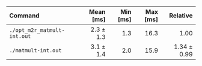 | Command | Mean [ms] | Min [ms] | Max [ms] | Relative |
|:---|---:|---:|---:|---:|
| `./opt_m2r_matmult-int.out` | 2.3 ± 1.3 | 1.3 | 16.3 | 1.00 |
| `./matmult-int.out` | 3.1 ± 1.4 | 2.0 | 15.9 | 1.34 ± 0.99 |
